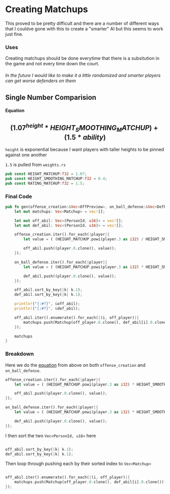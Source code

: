 # Creating Matchups
This proved to be pretty difficult and there are a number of different ways that 
I couldve gone with this to create a "smarter" AI but this seems to work just fine.

### Uses
Creating matchups should be done everytime that there is a subsitution in the game and not every time down the court. 

###### In the future I would like to make it a *little* randomized and smarter players can get worse defenders on them
## Single Number Comparision

#### Equation

$$(1.07^{height} * HEIGHT_SMOOTHING_MATCHUP ) + (1.5 * ability) $$
---

`height` is exponential because I want players with taller heights to be pinned against one another

`1.5` is pulled from `weights.rs` 
```rust
pub const HEIGHT_MATCHUP:f32 = 1.07;
pub const HEIGHT_SMOOTHING_MATCHUP:f32 = 0.4;
pub const RATING_MATCHUP:f32 = 1.5;
```

### Final Code 
```rust
pub fn gen(offense_creation:&Vec<OffPreview>, on_ball_defense:&Vec<DefPreview>) -> Vec<Matchup> {
    let mut matchups: Vec<Matchup> = vec![];

    let mut off_abil: Vec<(PersonId, u16)> = vec![];
    let mut def_abil: Vec<(PersonId, u16)> = vec![];

    offense_creation.iter().for_each(|player|{
        let value = ( (HEIGHT_MATCHUP.powi(player.3 as i32) / HEIGHT_SMOOTHING_MATCHUP).round() as u16) + (RATING_MATCHUP * player.1).round() as u16;

        off_abil.push((player.0.clone(), value));
    });

    on_ball_defense.iter().for_each(|player|{
        let value = ( (HEIGHT_MATCHUP.powi(player.3 as i32) * HEIGHT_SMOOTHING_MATCHUP).round() as u16) + (RATING_MATCHUP * player.1).round() as u16;

        def_abil.push((player.0.clone(), value));
    });

    off_abil.sort_by_key(|k| k.1);
    def_abil.sort_by_key(|k| k.1);

    println!("{:#?}", &off_abil);
    println!("{:#?}", &def_abil);

    off_abil.iter().enumerate().for_each(|(i, off_player)|{
        matchups.push(Matchup(off_player.0.clone(), def_abil[i].0.clone()))
    });

    matchups
}
```

### Breakdown
Here we do the [equation](#equation) from above on both `offense_creation` and `on_ball_defense`.
```rust
offense_creation.iter().for_each(|player|{
    let value = ( (HEIGHT_MATCHUP.powi(player.3 as i32) * HEIGHT_SMOOTHING_MATCHUP).round() as u16) + (RATING_MATCHUP * player.1).round() as u16;

    off_abil.push((player.0.clone(), value));
});

on_ball_defense.iter().for_each(|player|{
    let value = ( (HEIGHT_MATCHUP.powi(player.3 as i32) * HEIGHT_SMOOTHING_MATCHUP).round() as u16) + (RATING_MATCHUP * player.1).round() as u16;

    def_abil.push((player.0.clone(), value));
});
```
I then sort the two `Vec<PersonId, u16>` here

```rust

off_abil.sort_by_key(|k| k.1);
def_abil.sort_by_key(|k| k.1);

```

Then loop through pushing each by their sorted index to `Vec<Matchup>` 
```rust

off_abil.iter().enumerate().for_each(|(i, off_player)|{
    matchups.push(Matchup(off_player.0.clone(), def_abil[i].0.clone()))
});

```
